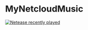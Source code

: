 # MyNetcloudMusic

[![Netease recently played](https://netease-recent-profile.vercel.app/?id=126764012)](https://netease-recent-profile.vercel.app/?id=126764012)
